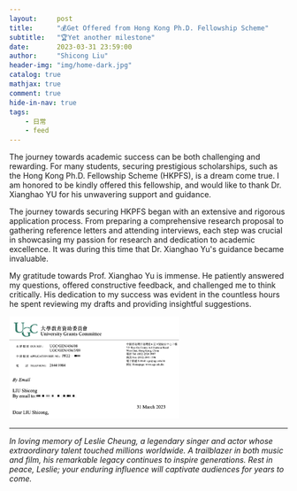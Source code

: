 ```yaml
---
layout:     post
title:      "💰Get Offered from Hong Kong Ph.D. Fellowship Scheme"
subtitle:   "🏆Yet another milestone"
date:       2023-03-31 23:59:00
author:     "Shicong Liu"
header-img: "img/home-dark.jpg"
catalog: true
mathjax: true
comment: true
hide-in-nav: true
tags:
    - 日常
    - feed
---
```


The journey towards academic success can be both challenging and rewarding. For many students, securing prestigious scholarships, such as the Hong Kong Ph.D. Fellowship Scheme (HKPFS), is a dream come true. I am honored to be kindly offered this fellowship, and would like to thank Dr. Xianghao YU for his unwavering support and guidance.

The journey towards securing HKPFS began with an extensive and rigorous application process. From preparing a comprehensive research proposal to gathering reference letters and attending interviews, each step was crucial in showcasing my passion for research and dedication to academic excellence. It was during this time that Dr. Xianghao Yu's guidance became invaluable.

My gratitude towards Prof. Xianghao Yu is immense. He patiently answered my questions, offered constructive feedback, and challenged me to think critically. His dedication to my success was evident in the countless hours he spent reviewing my drafts and providing insightful suggestions.

<img src="/img/PFS/PFS.png" alt="PFS" style="zoom:30%;" />

---

*In loving memory of Leslie Cheung, a legendary singer and actor whose extraordinary talent touched millions worldwide. A trailblazer in both music and film, his remarkable legacy continues to inspire generations. Rest in peace, Leslie; your enduring influence will captivate audiences for years to come.*
